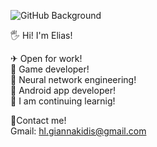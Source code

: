 ![GitHub Background](https://user-images.githubusercontent.com/58752838/103464019-6fda8a80-4d39-11eb-926f-fd2bcc095b48.png)

🖐 Hi! I'm Elias!   
        
✈  Open for work!   
🎲 Game developer!   
🧬 Neural network engineering!    
🔋  Android app developer!       
📖 I am continuing learnig!   
    
🙂Contact me!     
Gmail: hl.giannakidis@gmail.com
